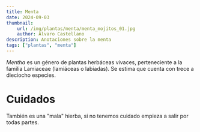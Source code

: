 ```yaml
---
title: Menta
date: 2024-09-03
thumbnail:
    url: /img/plantas/menta/menta_mojitos_01.jpg
    author: Álvaro Castellano
description: Anotaciones sobre la menta
tags: ["plantas", "menta"]
---
```


*Mentha* es un género de plantas herbáceas vivaces, perteneciente a la familia Lamiaceae (lamiáceas o labiadas). Se estima que cuenta con trece a dieciocho especies.


# Cuidados

También es una "mala" hierba, si no tenemos cuidado empieza a salir por todas partes.
